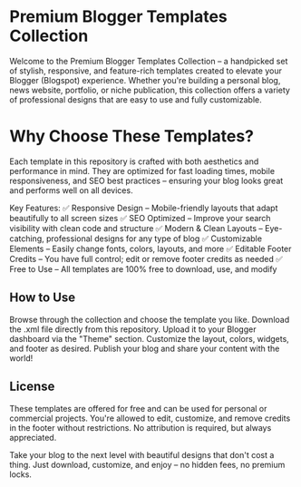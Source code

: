 # Premium Blogger Templates Collection
Welcome to the Premium Blogger Templates Collection – a handpicked set of stylish, responsive, and feature-rich templates created to elevate your Blogger (Blogspot) experience. Whether you're building a personal blog, news website, portfolio, or niche publication, this collection offers a variety of professional designs that are easy to use and fully customizable.

# Why Choose These Templates?
Each template in this repository is crafted with both aesthetics and performance in mind. They are optimized for fast loading times, mobile responsiveness, and SEO best practices – ensuring your blog looks great and performs well on all devices.

Key Features:
✅ Responsive Design – Mobile-friendly layouts that adapt beautifully to all screen sizes
✅ SEO Optimized – Improve your search visibility with clean code and structure
✅ Modern & Clean Layouts – Eye-catching, professional designs for any type of blog
✅ Customizable Elements – Easily change fonts, colors, layouts, and more
✅ Editable Footer Credits – You have full control; edit or remove footer credits as needed
✅ Free to Use – All templates are 100% free to download, use, and modify

## How to Use
Browse through the collection and choose the template you like.
Download the .xml file directly from this repository.
Upload it to your Blogger dashboard via the "Theme" section.
Customize the layout, colors, widgets, and footer as desired.
Publish your blog and share your content with the world!

## License
These templates are offered for free and can be used for personal or commercial projects. You're allowed to edit, customize, and remove credits in the footer without restrictions. No attribution is required, but always appreciated.

Take your blog to the next level with beautiful designs that don't cost a thing.
Just download, customize, and enjoy – no hidden fees, no premium locks.
